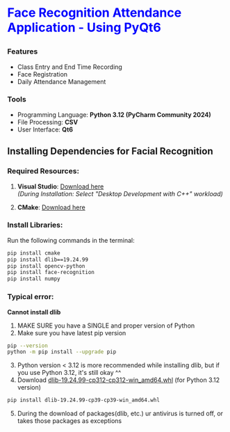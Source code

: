 # <p style="color: blue;">Face Recognition Attendance Application - Using PyQt6 </p>
### Features
- Class Entry and End Time Recording
- Face Registration
- Daily Attendance Management

### Tools
- Programming Language: **Python 3.12 (PyCharm Community 2024)**
- File Processing: **CSV**
- User Interface: **Qt6**

## Installing Dependencies for Facial Recognition

### Required Resources:
1. **Visual Studio**: [Download here](https://visualstudio.microsoft.com/fr/)  
   _(During Installation: Select "Desktop Development with C++" workload)_

2. **CMake**: [Download here](https://cmake.org/download/)

### Install Libraries:
Run the following commands in the terminal:
```bash
pip install cmake
pip install dlib==19.24.99
pip install opencv-python
pip install face-recognition
pip install numpy
```
### Typical error:
**Cannot install dlib**
1. MAKE SURE you have a SINGLE and proper version of Python
2. Make sure you have latest pip version
```bash
pip --version
python -m pip install --upgrade pip
```
3. Python version < 3.12 is more recommended while installing dlib, but if you use Python 3.12, it's still okay ^^
4. Download [dlib-19.24.99-cp312-cp312-win_amd64.whl](https://github.com/z-mahmud22/Dlib_Windows_Python3.x/blob/main/dlib-19.24.99-cp312-cp312-win_amd64.whl) (for Python 3.12 version)
```bash
pip install dlib-19.24.99-cp39-cp39-win_amd64.whl
```
5. During the download of packages(dlib, etc.) ur antivirus is turned off, or takes those packages as exceptions
